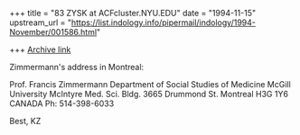 +++
title = "83 ZYSK at ACFcluster.NYU.EDU"
date = "1994-11-15"
upstream_url = "https://list.indology.info/pipermail/indology/1994-November/001586.html"

+++
[Archive link](https://list.indology.info/pipermail/indology/1994-November/001586.html)

Zimmermann's address in Montreal:

Prof. Francis Zimmermann
Department of Social Studies of Medicine
McGill University
McIntyre Med. Sci. Bldg.
3665 Drummond St.
Montreal H3G 1Y6
CANADA
Ph: 514-398-6033

Best,
KZ





